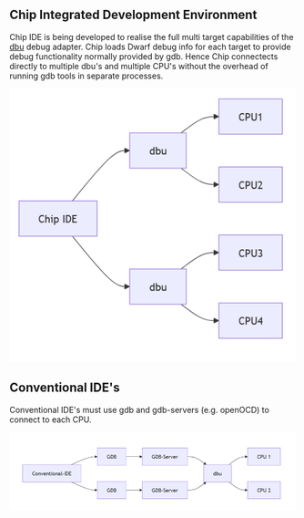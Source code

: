 
## Chip Integrated Development Environment

Chip IDE is being developed to realise the full multi target capabilities of the [dbu](https://github.com/brucebiotech/dbu) debug adapter.
Chip loads Dwarf debug info for each target to provide debug functionality normally provided by gdb.
Hence Chip connectects directly to multiple dbu's and multiple CPU's without the overhead of running gdb tools in separate processes.


![Chip](https://github.com/brucebiotech/chip/blob/main/docs/chip_ide.png)

 ## Conventional IDE's

Conventional IDE's must use gdb and gdb-servers (e.g. openOCD) to connect to each CPU.

![Other](https://github.com/brucebiotech/chip/blob/main/docs/conventional_ide.png)


